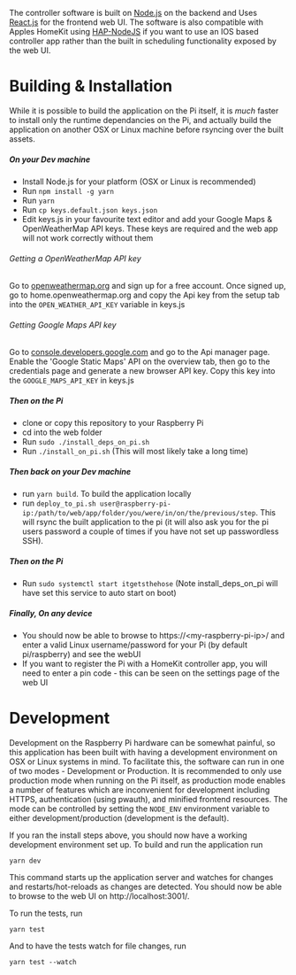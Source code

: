 The controller software is built on [Node.js](https://nodejs.org) on the backend and Uses [React.js](https://facebook.github.io/react/) for the frontend web UI. The software is also compatible with Apples HomeKit using [HAP-NodeJS](https://github.com/KhaosT/HAP-NodeJS) if you want to use an IOS based controller app rather than the built in scheduling functionality exposed by the web UI.

Building & Installation
=======================
While it is possible to build the application on the Pi itself, it is *much* faster to install only the runtime dependancies on the Pi, and actually build the application on another OSX or Linux machine before rsyncing over the built assets.

##### On your Dev machine
* Install Node.js for your platform (OSX or Linux is recommended)
* Run ```npm install -g yarn```
* Run ```yarn```
* Run ```cp keys.default.json keys.json```
* Edit keys.js in your favourite text editor and add your Google Maps & OpenWeatherMap API keys. These keys are required and the web app will not work correctly without them

 ###### Getting a OpenWeatherMap API key
 Go to [openweathermap.org](http://openweathermap.org) and sign up for a free account. Once signed up, go to home.openweathermap.org and copy the Api key from the setup tab into the ```OPEN_WEATHER_API_KEY``` variable in keys.js

 ###### Getting Google Maps API key
 Go to [console.developers.google.com](https://console.developers.google.com/) and go to the Api manager page. Enable the 'Google Static Maps' API on the overview tab, then go to the credentials page and generate a new browser API key. Copy this key into the ```GOOGLE_MAPS_API_KEY``` in keys.js

##### Then on the Pi
* clone or copy this repository to your Raspberry Pi
* cd into the web folder
* Run ```sudo ./install_deps_on_pi.sh```
* Run ```./install_on_pi.sh``` (This will most likely take a long time)

##### Then back on your Dev machine
* run ```yarn build```. To build the application locally
* run ```deploy_to_pi.sh user@raspberry-pi-ip:/path/to/web/app/folder/you/were/in/on/the/previous/step```. This will rsync the built application to the pi (it will also ask you for the pi users password a couple of times if you have not set up passwordless SSH).

##### Then on the Pi
* Run ```sudo systemctl start itgetsthehose``` (Note install_deps_on_pi will have set this service to auto start on boot)

##### Finally, On any device
* You should now be able to browse to https://&lt;my-raspberry-pi-ip&gt;/ and enter a valid Linux username/password for your Pi (by default pi/raspberry) and see the webUI
* If you want to register the Pi with a HomeKit controller app, you will need to enter a pin code - this can be seen on the settings page of the web UI 

Development
===========

Development on the Raspberry Pi hardware can be somewhat painful, so this application has been built with having a development environment on OSX or Linux systems in mind. To facilitate this, the software can run in one of two modes - Development or Production. It is recommended to only use production mode when running on the Pi itself, as production mode enables a number of features which are inconvenient for development including HTTPS, authentication (using pwauth), and minified frontend resources. The mode can be controlled by setting the ```NODE_ENV``` environment variable to either development/production (development is the default).


If you ran the install steps above, you should now have a working development environment set up. To build and run the application run 

```
yarn dev
```

This command starts up the application server and watches for changes and restarts/hot-reloads as changes are detected. You should now be able to browse to the web UI on http://localhost:3001/.

To run the tests, run

```
yarn test
```

And to have the tests watch for file changes, run

```
yarn test --watch
```
